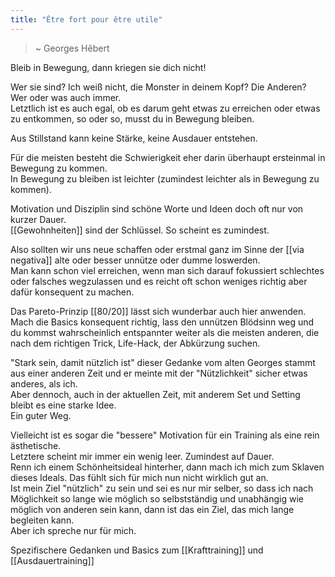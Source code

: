 ```yaml
---
title: "Être fort pour être utile"
---
```

> ~ Georges Hêbert


Bleib in Bewegung, dann kriegen sie dich nicht!

Wer sie sind?  Ich weiß nicht, die Monster in deinem Kopf?  Die Anderen?  Wer oder was auch immer.  
Letztlich ist es auch egal, ob es darum geht etwas zu erreichen oder etwas zu entkommen, so oder so, musst du in Bewegung bleiben.  

Aus Stillstand kann keine Stärke, keine Ausdauer entstehen.  

Für die meisten besteht die Schwierigkeit eher darin überhaupt ersteinmal in Bewegung zu kommen.  
In Bewegung zu bleiben ist leichter (zumindest leichter als in Bewegung zu kommen).  

Motivation und Disziplin sind schöne Worte und Ideen doch oft nur von kurzer Dauer.  
[[Gewohnheiten]] sind der Schlüssel.  So scheint es zumindest.  

Also sollten wir uns neue schaffen oder erstmal ganz im Sinne der [[via negativa]] alte oder besser unnütze oder dumme loswerden.  
Man kann schon viel erreichen, wenn man sich darauf fokussiert schlechtes oder falsches wegzulassen und es reicht oft schon weniges richtig aber dafür konsequent zu machen.  

Das Pareto-Prinzip [[80/20]] lässt sich wunderbar auch hier anwenden.  Mach die Basics konsequent richtig, lass den unnützen Blödsinn weg und du kommst wahrscheinlich entspannter weiter als die meisten anderen, die nach dem richtigen Trick, Life-Hack, der Abkürzung suchen.  

"Stark sein, damit nützlich ist" dieser Gedanke vom alten Georges stammt aus einer anderen Zeit und er meinte mit der "Nützlichkeit" sicher etwas anderes, als ich.  
Aber dennoch, auch in der aktuellen Zeit, mit anderem Set und Setting bleibt es eine starke Idee.  
Ein guter Weg.  

Vielleicht ist es sogar die "bessere" Motivation für ein Training als eine rein ästhetische.  
Letztere scheint mir immer ein wenig leer.  Zumindest auf Dauer.  
Renn ich einem Schönheitsideal hinterher, dann mach ich mich zum Sklaven dieses Ideals.  Das fühlt sich für mich nun nicht wirklich gut an.  
Ist mein Ziel "nützlich" zu sein und sei es nur mir selber, so dass ich nach Möglichkeit so lange wie möglich so selbstständig und unabhängig wie möglich von anderen sein kann, dann ist das ein Ziel, das mich lange begleiten kann.  
Aber ich spreche nur für mich.  

Spezifischere Gedanken und Basics zum [[Krafttraining]] und [[Ausdauertraining]]



